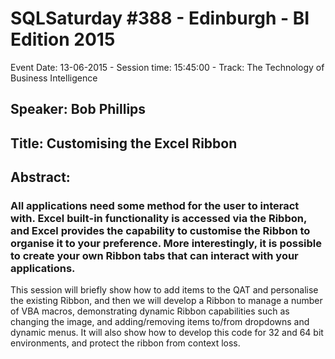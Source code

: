 # SQLSaturday #388 - Edinburgh - BI Edition 2015
Event Date: 13-06-2015 - Session time: 15:45:00 - Track: The Technology of Business Intelligence
## Speaker: Bob Phillips
## Title: Customising the Excel Ribbon
## Abstract:
### All applications need some method for the user to interact with. Excel built-in functionality is accessed via the Ribbon, and Excel provides the capability to customise the Ribbon to organise it to your preference. More interestingly, it is possible to create your own Ribbon tabs that can interact with your applications.

This session will briefly show how to add items to the QAT and personalise the existing Ribbon, and then we will develop a Ribbon to manage a number of VBA macros, demonstrating dynamic Ribbon capabilities such as changing the image, and adding/removing items to/from dropdowns and dynamic menus. It will also show how to develop this code for 32 and 64 bit environments, and protect the ribbon from context loss.
